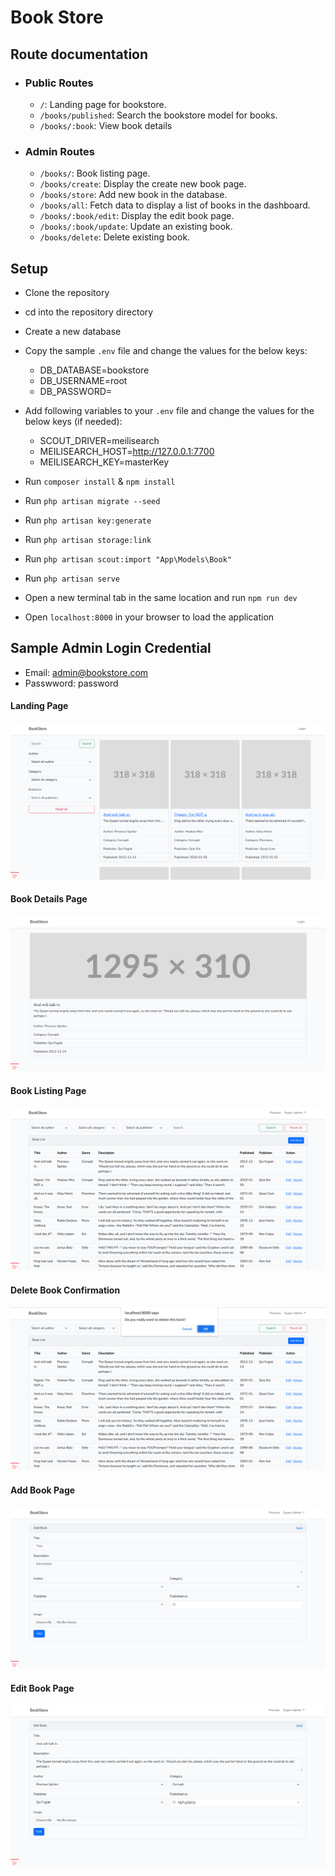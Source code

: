 # Book Store

## Route documentation

-   ### Public Routes
    -   `/`: Landing page for bookstore.
    -   `/books/published`: Search the bookstore model for books.
    -   `/books/:book`: View book details
-   ### Admin Routes
    -   `/books/`: Book listing page.
    -   `/books/create`: Display the create new book page.
    -   `/books/store`: Add new book in the database.
    -   `/books/all`: Fetch data to display a list of books in the dashboard.
    -   `/books/:book/edit`: Display the edit book page.
    -   `/books/:book/update`: Update an existing book.
    -   `/books/delete`: Delete existing book.

## Setup

-   Clone the repository
-   cd into the repository directory
-   Create a new database
-   Copy the sample `.env` file and change the values for the below keys:
    -   DB_DATABASE=bookstore
    -   DB_USERNAME=root
    -   DB_PASSWORD=
-   Add following variables to your `.env` file and change the values for the below keys (if needed):
    -   SCOUT_DRIVER=meilisearch
    -   MEILISEARCH_HOST=http://127.0.0.1:7700
    -   MEILISEARCH_KEY=masterKey
-   Run `composer install` & `npm install`
-   Run `php artisan migrate --seed`
-   Run `php artisan key:generate`
-   Run `php artisan storage:link`
-   Run `php artisan scout:import "App\Models\Book"`
-   Run `php artisan serve`
-   Open a new terminal tab in the same location and run `npm run dev`

-   Open `localhost:8000` in your browser to load the application

## Sample Admin Login Credential

-   Email: admin@bookstore.com
-   Passwword: password

#### Landing Page

![Landing Page](./SampleImages/LandingPage.png)

#### Book Details Page

![Book Details Page](./SampleImages/BookDetailsPage.png)

#### Book Listing Page

![Book Listing Page](./SampleImages/BookListingPage.png)

#### Delete Book Confirmation

![Delete Book Confirmation](./SampleImages/DeleteBookConfirmation.png)

#### Add Book Page

![Add Book Page](./SampleImages/AddBookPage.png)

#### Edit Book Page

![Edit Book Page](./SampleImages/EditBookPage.png)
